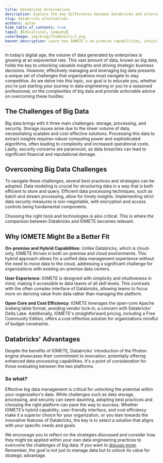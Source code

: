 ```yaml
---
title: Databricks Alternatives
description: Explore the key differences between Databricks and alternatives in managing big data challenges. Learn how on-premise capabilities, intuitive UI, and cost efficiency makes strong alternative for unified data management
slug: databricks-alternatives
authors: aytan
hide_table_of_contents: true
tags2: [Educational, Company]
coverImage: img/blog/thumbnails/1.png
banner_description: Learn how IOMETE's on-premise capabilities, intuitive UI, and cost efficiency make it a strong alternative for unified data management.
---
```


In today’s digital age, the volume of data generated by enterprises is growing at an exponential rate. This vast amount of data, known as big data, holds the key to unlocking valuable insights and driving strategic business decisions. However, effectively managing and leveraging big data presents a unique set of challenges that organizations must navigate to stay competitive. As we delve into this topic, our goal is to educate you, whether you're just starting your journey in data engineering or you're a seasoned professional, on the complexities of big data and provide actionable advice on overcoming these hurdles.

## The Challenges of Big Data

Big data brings with it three main challenges: storage, processing, and security. Storage issues arise due to the sheer volume of data, necessitating scalable and cost-effective solutions. Processing this data to extract insights requires robust computing power and sophisticated algorithms, often leading to complexity and increased operational costs. Lastly, security concerns are paramount, as data breaches can lead to significant financial and reputational damage.

## Overcoming Big Data Challenges

To navigate these challenges, several best practices and strategies can be adopted. Data modeling is crucial for structuring data in a way that is both efficient to store and query. Efficient data processing techniques, such as batch and stream processing, allow for timely insights. Implementing strict data security measures is non-negotiable, with encryption and access controls being fundamental components.

Choosing the right tools and technologies is also critical. This is where the comparison between Databricks and IOMETE becomes relevant.

## Why IOMETE Might Be a Better Fit

**On-premise and Hybrid Capabilities:** Unlike Databricks, which is cloud-only, IOMETE thrives in both on-premise and cloud environments. This hybrid approach allows for a unified data management experience without the need to move data to the cloud, addressing a significant challenge for organizations with existing on-premise data centers.

**User Experience:** IOMETE is designed with simplicity and intuitiveness in mind, making it accessible to data teams of all skill levels. This contrasts with the often complex interface of Databricks, allowing teams to focus more on deriving value from data rather than managing the platform.

**Open Core and Cost Efficiency:** IOMETE leverages the open-core Apache Iceberg table format, avoiding vendor lock-in, a concern with Databricks' Delta Lake. Additionally, IOMETE's straightforward pricing, including a Free Community Edition, offers a cost-effective solution for organizations mindful of budget constraints.

## Databricks' Advantages

Despite the benefits of IOMETE, Databricks' introduction of the Photon engine showcases their commitment to innovation, potentially offering enhanced data processing capabilities. It's a point of consideration for those evaluating between the two platforms.

### So what?

Effective big data management is critical for unlocking the potential within your organization's data. While challenges such as data storage, processing, and security can seem daunting, adopting best practices and choosing the right platform can pave the way to success. Whether IOMETE’s hybrid capability, user-friendly interface, and cost efficiency make it a superior choice for your organization, or you lean towards the innovative features of Databricks, the key is to select a solution that aligns with your specific needs and goals.

We encourage you to reflect on the strategies discussed and consider how they might be applied within your own data engineering practices to overcome the challenges of big data. If you want to [discuss more](https://calendly.com/iomete/iomete-discovery-call). Remember, the goal is not just to manage data but to unlock its value for strategic advantage.
